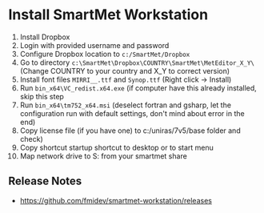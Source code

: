 # Install SmartMet Workstation

1. Install Dropbox
2. Login with provided username and password
3. Configure Dropbox location to ``c:/SmartMet/Dropbox``
4. Go to directory ``c:\SmartMet\Dropbox\COUNTRY\SmartMet\MetEditor_X_Y\`` (Change COUNTRY to your country and X_Y to correct version)
5. Install font files ``MIRRI__.ttf`` and ``Synop.ttf`` (Right click -> Install)
6. Run ``bin_x64\VC_redist.x64.exe`` (if computer have this already installed, skip this step
7. Run ``bin_x64\tm752_x64.msi`` (deselect fortran and gsharp, let the configuration run with default settings, don't mind about error in the end)
8. Copy license file (if you have one) to c:/uniras/7v5/base folder and check)
9. Copy shortcut startup shortcut to desktop or to start menu
10. Map network drive to S: from your smartmet share

## Release Notes
* https://github.com/fmidev/smartmet-workstation/releases
